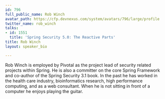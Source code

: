 ```yaml
---
id: 796
full_public_name: Rob Winch
avatar_path: https://cfp.devnexus.com/system/avatars/796/large/profile.jpg?1510604717
twitter_name: rob_winch
talks:
- id: 1551
  title: 'Spring Security 5.0: The Reactive Parts'
title: Rob Winch
layout: speaker_bio

---
```

Rob Winch is employed by Pivotal as the project lead of security related projects within Spring. He is also a committer on the core Spring Framework and co-author of the Spring Security 3.1 book. In the past he has worked in the health care industry, bioinformatics research, high performance computing, and as a web consultant. When he is not sitting in front of a computer he enjoys playing the guitar.
